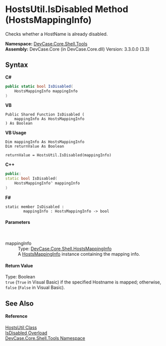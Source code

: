 # HostsUtil.IsDisabled Method (HostsMappingInfo)
 

Checks whether a HostName is already disabled.

**Namespace:**&nbsp;<a href="N_DevCase_Core_Shell_Tools">DevCase.Core.Shell.Tools</a><br />**Assembly:**&nbsp;DevCase.Core (in DevCase.Core.dll) Version: 3.3.0.0 (3.3)

## Syntax

**C#**<br />
``` C#
public static bool IsDisabled(
	HostsMappingInfo mappingInfo
)
```

**VB**<br />
``` VB
Public Shared Function IsDisabled ( 
	mappingInfo As HostsMappingInfo
) As Boolean
```

**VB Usage**<br />
``` VB Usage
Dim mappingInfo As HostsMappingInfo
Dim returnValue As Boolean

returnValue = HostsUtil.IsDisabled(mappingInfo)
```

**C++**<br />
``` C++
public:
static bool IsDisabled(
	HostsMappingInfo^ mappingInfo
)
```

**F#**<br />
``` F#
static member IsDisabled : 
        mappingInfo : HostsMappingInfo -> bool 

```


#### Parameters
&nbsp;<dl><dt>mappingInfo</dt><dd>Type: <a href="T_DevCase_Core_Shell_HostsMappingInfo">DevCase.Core.Shell.HostsMappingInfo</a><br />A <a href="T_DevCase_Core_Shell_HostsMappingInfo">HostsMappingInfo</a> instance containing the mapping info.</dd></dl>

#### Return Value
Type: Boolean<br />`true` (`True` in Visual Basic) if the specified Hostname is mapped; otherwise, `false` (`False` in Visual Basic).

## See Also


#### Reference
<a href="T_DevCase_Core_Shell_Tools_HostsUtil">HostsUtil Class</a><br /><a href="Overload_DevCase_Core_Shell_Tools_HostsUtil_IsDisabled">IsDisabled Overload</a><br /><a href="N_DevCase_Core_Shell_Tools">DevCase.Core.Shell.Tools Namespace</a><br />